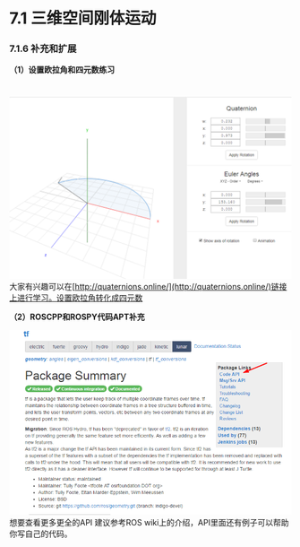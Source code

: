 # 7.1 三维空间刚体运动

### 7.1.6 补充和扩展

**（1）设置欧拉角和四元数练习**

$$\quad$$![](/pics/image031.png)大家有兴趣可以在[http://quaternions.online/](http://quaternions.online/)链接上进行学习。设置欧拉角转化成四元数

**（2）ROSCPP和ROSPY代码APT补充**

![](/pics/image032.png)想要查看更多更全的API 建议参考ROS wiki上的介绍，API里面还有例子可以帮助你写自己的代码。

